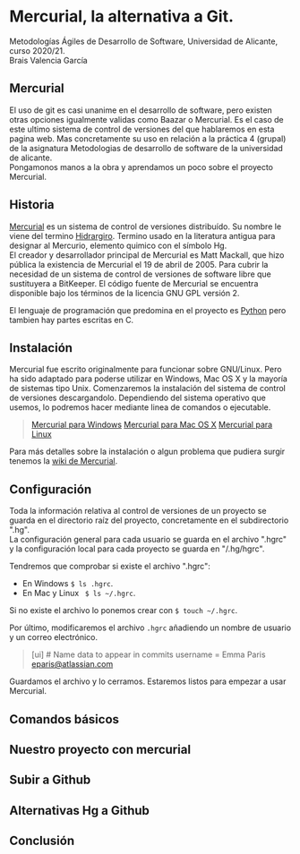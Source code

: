# Mercurial, la alternativa a Git.

Metodologías Ágiles de Desarrollo de Software, Universidad de Alicante, curso 2020/21. <br>
Brais Valencia García

## Mercurial
El uso de git es casi unanime en el desarrollo de software, pero existen otras opciones igualmente validas como Baazar o Mercurial.
Es el caso de este ultimo sistema de control de versiones del que hablaremos en esta pagina web. Mas concretamente su uso en relación 
a la práctica 4 (grupal) de la asignatura Metodologias de desarrollo de software de la universidad de alicante. <br>
Pongamonos manos a la obra y aprendamos un poco sobre el proyecto Mercurial.

## Historia
[Mercurial](https://www.mercurial-scm.org/) es un sistema de control de versiones distribuído. Su nombre le viene del termino 
[Hidrargiro](https://es.wikipedia.org/wiki/Mercurio_(elemento)). Termino usado en la literatura antigua para designar al 
Mercurio, elemento quimico con el símbolo Hg. <br>
El creador y desarrollador principal de Mercurial es Matt Mackall, que hizo pública la existencia de Mercurial el 19 de abril de 2005.
Para cubrir la necesidad de un sistema de control de versiones de software libre que sustituyera a BitKeeper.
El código fuente de Mercurial se encuentra disponible bajo los términos de la licencia GNU GPL versión 2. <br>

El lenguaje de programación que predomina en el proyecto es [Python](https://www.python.org/) pero tambien hay partes escritas en C.

## Instalación
Mercurial fue escrito originalmente para funcionar sobre GNU/Linux. Pero ha sido adaptado para poderse utilizar en Windows, Mac OS X y la mayoría de sistemas tipo Unix.
Comenzaremos la instalación del sistema de control de versiones descargandolo. Dependiendo del sistema operativo que usemos, lo podremos hacer mediante linea
de comandos o ejecutable.
> [Mercurial para Windows](https://www.mercurial-scm.org/wiki/Download#Windows)
> [Mercurial para Mac OS X](https://www.mercurial-scm.org/downloads)
> [Mercurial para Linux](https://www.mercurial-scm.org/wiki/Download#Linux_.28.deb.29)

Para más detalles sobre la instalación o algun problema que pudiera surgir tenemos la [wiki de Mercurial](https://www.mercurial-scm.org/wiki/Download).

## Configuración
Toda la información relativa al control de versiones de un proyecto se guarda en el directorio raíz del proyecto, concretamente
en el subdirectorio ".hg". <br>
La configuración general para cada usuario se guarda en el archivo ".hgrc" y la configuración local para cada proyecto se guarda en
"<repo>/.hg/hgrc". <br>
  
Tendremos que comprobar si existe el archivo ".hgrc":
- En Windows ``` $ ls .hgrc ```.
- En Mac y Linux ``` $ ls ~/.hgrc```.

Si no existe el archivo lo ponemos crear con ``` $ touch ~/.hgrc ```.

Por último, modificaremos el archivo ``` .hgrc ``` añadiendo un nombre de usuario y un correo electrónico. 
> [ui]
> \# Name data to appear in commits
> username = Emma Paris <eparis@atlassian.com>

Guardamos el archivo y lo cerramos. Estaremos listos para empezar a usar Mercurial.

## Comandos básicos
## Nuestro proyecto con mercurial
## Subir a Github
## Alternativas Hg a Github
## Conclusión

